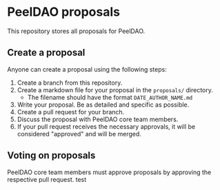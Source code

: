 # PeelDAO proposals

This repository stores all proposals for PeelDAO.

## Create a proposal

Anyone can create a proposal using the following steps:

1. Create a branch from this repository.
2. Create a markdown file for your proposal in the `proposals/` directory.
   - The filename should have the format `DATE_AUTHOR_NAME.md`
3. Write your proposal. Be as detailed and specific as possible.
4. Create a pull request for your branch.
5. Discuss the proposal with PeelDAO core team members.
6. If your pull request receives the necessary approvals, it will be considered "approved" and will be merged.

## Voting on proposals

PeelDAO core team members must approve proposals by approving the respective pull request.
test
